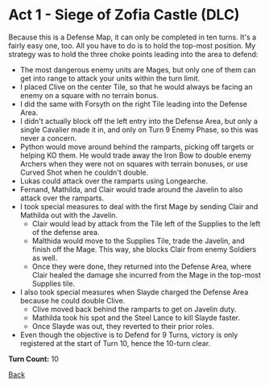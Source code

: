 # Act 1 - Siege of Zofia Castle (DLC)

Because this is a Defense Map, it can only be completed in ten turns. It's a fairly easy one, too. All you have to do is to hold the top-most position. My strategy was to hold the three choke points leading into the area to defend:
- The most dangerous enemy units are Mages, but only one of them can get into range to attack your units within the turn limit.
- I placed Clive on the center Tile, so that he would always be facing an enemy on a square with no terrain bonus.
- I did the same with Forsyth on the right Tile leading into the Defense Area.
- I didn't actually block off the left entry into the Defense Area, but only a single Cavalier made it in, and only on Turn 9 Enemy Phase, so this was never a concern.
- Python would move around behind the ramparts, picking off targets or helping KO them. He would trade away the Iron Bow to double enemy Archers when they were not on squares with terrain bonuses, or use Curved Shot when he couldn't double.
- Lukas could attack over the ramparts using Longearche.
- Fernand, Mathilda, and Clair would trade around the Javelin to also attack over the ramparts.
- I took special measures to deal with the first Mage by sending Clair and Mathilda out with the Javelin.
  - Clair would lead by attack from the Tile left of the Supplies to the left of the defense area.
  - Malthida would move to the Supplies Tile, trade the Javelin, and finish off the Mage. This way, she blocks Clair from enemy Soldiers as well.
  - Once they were done, they returned into the Defense Area, where Clair healed the damage she incurred from the Mage in the top-most Supplies tile.
- I also took special measures when Slayde charged the Defense Area because he could double Clive.
  - Clive moved back behind the ramparts to get on Javelin duty.
  - Mathilda took his spot and the Steel Lance to kill Slayde faster.
  - Once Slayde was out, they reverted to their prior roles.
- Even though the objective is to Defend for 9 Turns, victory is only registered at the start of Turn 10, hence the 10-turn clear.

**Turn Count:** 10

[Back](../README.md)
